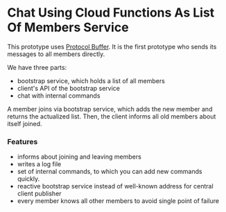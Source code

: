 # Chat Using Cloud Functions As List Of Members Service

This prototype uses [Protocol Buffer](https://developers.google.com/protocol-buffers/docs/gotutorial). 
It is the first prototype who sends its messages to all members directly.

We have three parts:

- bootstrap service, which holds a list of all members
- client's API of the bootstrap service
- chat with internal commands

A member joins via bootstrap service, which adds the new member and returns the actualized list.
Then, the client informs all old members about itself joined.


### Features

- informs about joining and leaving members
- writes a log file
- set of internal commands, to which you can add new commands quickly.
- reactive bootstrap service instead of well-known address for central client publisher
- every member knows all other members to avoid single point of failure

